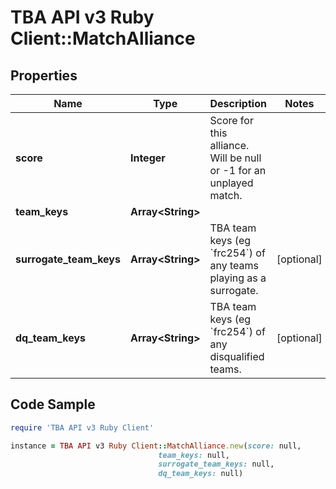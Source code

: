 # TBA API v3 Ruby Client::MatchAlliance

## Properties

Name | Type | Description | Notes
------------ | ------------- | ------------- | -------------
**score** | **Integer** | Score for this alliance. Will be null or -1 for an unplayed match. | 
**team_keys** | **Array&lt;String&gt;** |  | 
**surrogate_team_keys** | **Array&lt;String&gt;** | TBA team keys (eg &#x60;frc254&#x60;) of any teams playing as a surrogate. | [optional] 
**dq_team_keys** | **Array&lt;String&gt;** | TBA team keys (eg &#x60;frc254&#x60;) of any disqualified teams. | [optional] 

## Code Sample

```ruby
require 'TBA API v3 Ruby Client'

instance = TBA API v3 Ruby Client::MatchAlliance.new(score: null,
                                 team_keys: null,
                                 surrogate_team_keys: null,
                                 dq_team_keys: null)
```


